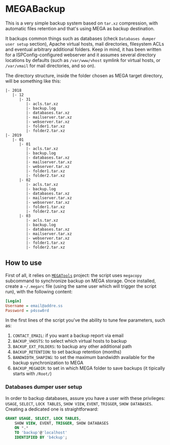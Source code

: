 # MEGABackup

This is a very simple backup system based on `tar.xz` compression, with automatic files retention and that's using MEGA as backup destination.

It backups common things such as databases (check `Databases dumper user setup` section), Apache virtual hosts, mail directories, filesystem ACLs and eventual arbitrary additional folders. Keep in mind, it has been written for a ISPConfig-configured webserver and it assumes several directory locations by defaults (such as `/var/www/vhost` symlink for virtual hosts, or `/var/vmail` for mail directories, and so on).

The directory structure, inside the folder chosen as MEGA target directory, will be something like this:

```text
|- 2018
   |- 12
      |- 31
         |- acls.tar.xz
         |- backup.log
         |- databases.tar.xz
         |- mailserver.tar.xz
         |- webserver.tar.xz
         |- folder1.tar.xz
         |- folder2.tar.xz
|- 2019
   |- 01
      |- 01
         |- acls.tar.xz
         |- backup.log
         |- databases.tar.xz
         |- mailserver.tar.xz
         |- webserver.tar.xz
         |- folder1.tar.xz
         |- folder2.tar.xz
      |- 02
         |- acls.tar.xz
         |- backup.log
         |- databases.tar.xz
         |- mailserver.tar.xz
         |- webserver.tar.xz
         |- folder1.tar.xz
         |- folder2.tar.xz
      |- 03
         |- acls.tar.xz
         |- backup.log
         |- databases.tar.xz
         |- mailserver.tar.xz
         |- webserver.tar.xz
         |- folder1.tar.xz
         |- folder2.tar.xz
```

## How to use

First of all, it relies on [`MEGATools`](https://megatools.megous.com) project: the script uses `megacopy` subcommand to synchronize backup on MEGA storage.
Once installed, create a `~/.megarc` file (using the same user which will trigger the script run), with the following content:

```ini
[Login]
Username = email@addre.ss
Password = p4ssw0rd
```

In the first lines of the script you've the ability to tune few parameters, such as:

1. `CONTACT_EMAIL`: if you want a backup report via email
2. `BACKUP_VHOSTS`: to select which virtual hosts to backup
3. `BACKUP_EXT_FOLDERS`: to backup any other additional path
4. `BACKUP_RETENTION`: to set backup retention (months)
5. `BANDWIDTH_SHAPING`: to set the maximum bandwidth available for the backup synchronization to MEGA
6. `BACKUP_MEGADIR`: to set in which MEGA folder to save backups (it tipically starts with `/Root/`)

### Databases dumper user setup

In order to backup databases, assure you have a user with these privileges: `USAGE`, `SELECT`, `LOCK TABLES`, `SHOW VIEW`, `EVENT`, `TRIGGER`, `SHOW DATABASES`. Creating a dedicated one is straightforward:

```sql
GRANT USAGE, SELECT, LOCK TABLES,
    SHOW VIEW, EVENT, TRIGGER, SHOW DATABASES
    ON *.*
    TO 'backup'@'localhost'
    IDENTIFIED BY 'b4ckup';
```
